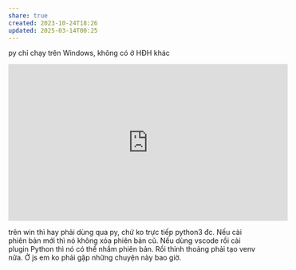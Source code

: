 ```yaml
---
share: true
created: 2023-10-24T18:26
updated: 2025-03-14T00:25
---
```

py chỉ chạy trên Windows, không có ở HĐH khác

<iframe width="560" height="315" src="https://www.youtube.com/embed/aBOdC5CrL1s?si=LCeRRVV7EtOYfLaf" title="YouTube video player" frameborder="0" allow="accelerometer; autoplay; clipboard-write; encrypted-media; gyroscope; picture-in-picture; web-share" referrerpolicy="strict-origin-when-cross-origin" allowfullscreen></iframe> 

trên win thì hay phải dùng qua py, chứ ko trực tiếp python3 đc. Nếu cài phiên bản mới thì nó không xóa phiên bản cũ. Nếu dùng vscode rồi cài plugin Python thì nó có thể nhầm phiên bản. Rồi thỉnh thoảng phải tạo venv nữa. Ở js em ko phải gặp những chuyện này bao giờ.